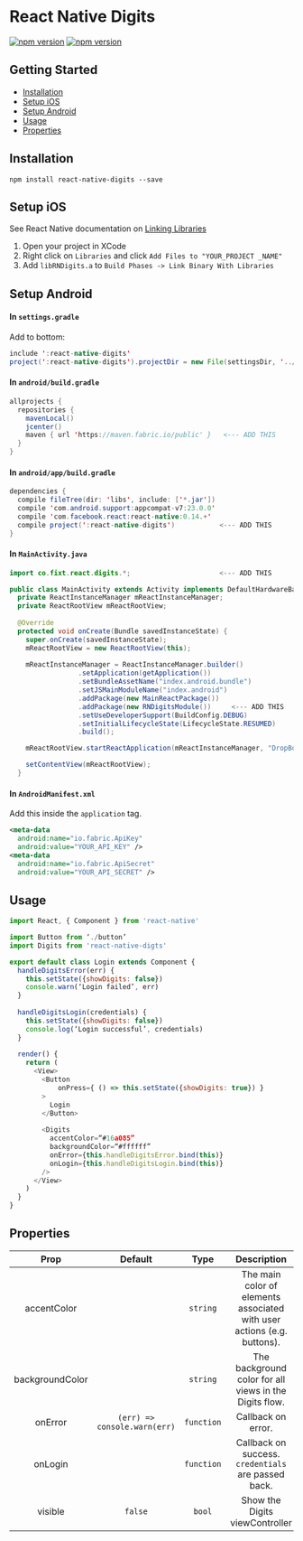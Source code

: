# React Native Digits

[![npm version](http://img.shields.io/npm/v/react-native-digits.svg?style=flat-square)](https://npmjs.org/package/react-native-digits "View this project on npm")
[![npm version](http://img.shields.io/npm/dm/react-native-digits.svg?style=flat-square)](https://npmjs.org/package/react-native-digits "View this project on npm")

## Getting Started
- [Installation](#installation)
- [Setup iOS](#setup-ios)
- [Setup Android](#setup-android)
- [Usage](#usage)
- [Properties](#properties)

## Installation

`npm install react-native-digits --save`

## Setup iOS
See React Native documentation on [Linking Libraries](https://facebook.github.io/react-native/docs/linking-libraries-ios.html#content)

1. Open your project in XCode
2. Right click on `Libraries` and click `Add Files to "YOUR_PROJECT _NAME"`
3. Add `libRNDigits.a` to `Build Phases -> Link Binary With Libraries`

## Setup Android

#### In `settings.gradle`

Add to bottom:

```java
include ':react-native-digits'
project(':react-native-digits').projectDir = new File(settingsDir, '../node_modules/react-native-digits')
```

#### In `android/build.gradle`

```java
allprojects {
  repositories {
    mavenLocal()
    jcenter()
    maven { url 'https://maven.fabric.io/public' }   <--- ADD THIS
  }
}
```

#### In `android/app/build.gradle`

```java
dependencies {
  compile fileTree(dir: 'libs', include: ['*.jar'])
  compile 'com.android.support:appcompat-v7:23.0.0'
  compile 'com.facebook.react:react-native:0.14.+'
  compile project(':react-native-digits')           <--- ADD THIS
}
```

#### In `MainActivity.java`

```java
import co.fixt.react.digits.*;                      <--- ADD THIS

public class MainActivity extends Activity implements DefaultHardwareBackBtnHandler {
  private ReactInstanceManager mReactInstanceManager;
  private ReactRootView mReactRootView;
  
  @Override
  protected void onCreate(Bundle savedInstanceState) {
    super.onCreate(savedInstanceState);
    mReactRootView = new ReactRootView(this);
 
    mReactInstanceManager = ReactInstanceManager.builder()
                 .setApplication(getApplication())
                 .setBundleAssetName("index.android.bundle")
                 .setJSMainModuleName("index.android")
                 .addPackage(new MainReactPackage())
                 .addPackage(new RNDigitsModule())     <--- ADD THIS
                 .setUseDeveloperSupport(BuildConfig.DEBUG)
                 .setInitialLifecycleState(LifecycleState.RESUMED)
                 .build();

    mReactRootView.startReactApplication(mReactInstanceManager, "DropBot", null);

    setContentView(mReactRootView);
  }
 ```
 
#### In `AndroidManifest.xml`

Add this inside the `application` tag.

```xml
<meta-data
  android:name="io.fabric.ApiKey"
  android:value="YOUR_API_KEY" />
<meta-data
  android:name="io.fabric.ApiSecret"
  android:value="YOUR_API_SECRET" />
```


## Usage

```javascript
import React, { Component } from 'react-native'

import Button from ‘./button’
import Digits from 'react-native-digts'

export default class Login extends Component {
  handleDigitsError(err) {
    this.setState({showDigits: false})
    console.warn(‘Login failed’, err)
  }
  
  handleDigitsLogin(credentials) {
    this.setState({showDigits: false})
    console.log(‘Login successful’, credentials)
  }
  
  render() {
    return (
      <View>
        <Button
        	onPress={ () => this.setState({showDigits: true}) }
        >
          Login
        </Button>
        
        <Digits
          accentColor=“#16a085”
          backgroundColor=“#ffffff”
          onError={this.handleDigitsError.bind(this)}
          onLogin={this.handleDigitsLogin.bind(this)}
        />
      </View>
    )
  }
}
```

## Properties

| Prop             | Default                      | Type       | Description                                                             |
| :--------------: | :--------------------------: | :--------: | :---------------------------------------------------------------------: |
| accentColor      |                              | `string`   | The main color of elements associated with user actions (e.g. buttons). |
| backgroundColor  |                              | `string`   | The background color for all views in the Digits flow.                  |
| onError          | `(err) => console.warn(err)` | `function` | Callback on error.                                                      |
| onLogin          |                              | `function` | Callback on success. `credentials` are passed back.                     |
| visible          | `false`                      | `bool`     | Show the Digits viewController                                          |